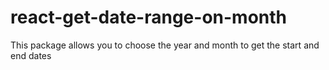 # react-get-date-range-on-month
This package allows you to choose the year and month to get the start and end dates
